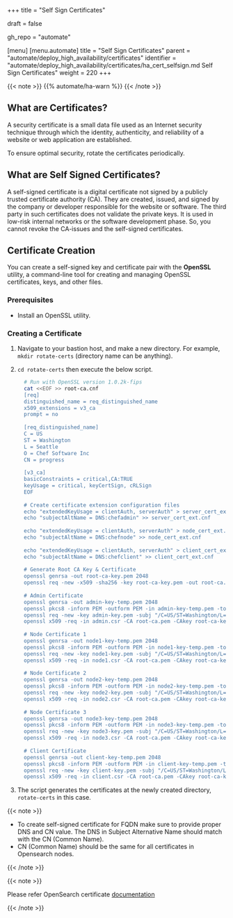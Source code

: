 +++
title = "Self Sign Certificates"

draft = false

gh_repo = "automate"

[menu]
  [menu.automate]
    title = "Self Sign Certificates"
    parent = "automate/deploy_high_availability/certificates"
    identifier = "automate/deploy_high_availability/certificates/ha_cert_selfsign.md Self Sign Certificates"
    weight = 220
+++

{{< note >}}
{{% automate/ha-warn %}}
{{< /note >}}

## What are Certificates?

A security certificate is a small data file used as an Internet security technique through which the identity, authenticity, and reliability of a website or web application are established.

To ensure optimal security, rotate the certificates periodically.

## What are Self Signed Certificates?

A self-signed certificate is a digital certificate not signed by a publicly trusted certificate authority (CA). They are created, issued, and signed by the company or developer responsible for the website or software. The third party in such certificates does not validate the private keys. It is used in low-risk internal networks or the software development phase. So, you cannot revoke the CA-issues and the self-signed certificates.

## Certificate Creation

You can create a self-signed key and certificate pair with the **OpenSSL** utility, a command-line tool for creating and managing OpenSSL certificates, keys, and other files.

### Prerequisites

- Install an OpenSSL utility.

### Creating a Certificate

1. Navigate to your bastion host, and make a new directory. For example, `mkdir rotate-certs` (directory name can be anything).

1. `cd rotate-certs` then execute the below script.

    ```bash
      # Run with OpenSSL version 1.0.2k-fips    
      cat <<EOF >> root-ca.cnf
      [req]
      distinguished_name = req_distinguished_name
      x509_extensions = v3_ca
      prompt = no
      
      [req_distinguished_name]
      C = US
      ST = Washington
      L = Seattle
      O = Chef Software Inc
      CN = progress
      
      [v3_ca]
      basicConstraints = critical,CA:TRUE
      keyUsage = critical, keyCertSign, cRLSign
      EOF
      
      # Create certificate extension configuration files
      echo "extendedKeyUsage = clientAuth, serverAuth" > server_cert_ext.cnf
      echo "subjectAltName = DNS:chefadmin" >> server_cert_ext.cnf
      
      echo "extendedKeyUsage = clientAuth, serverAuth" > node_cert_ext.cnf
      echo "subjectAltName = DNS:chefnode" >> node_cert_ext.cnf
      
      echo "extendedKeyUsage = clientAuth, serverAuth" > client_cert_ext.cnf
      echo "subjectAltName = DNS:chefclient" >> client_cert_ext.cnf
      
      # Generate Root CA Key & Certificate
      openssl genrsa -out root-ca-key.pem 2048
      openssl req -new -x509 -sha256 -key root-ca-key.pem -out root-ca.pem -days 1095 -config root-ca.cnf
      
      # Admin Certificate
      openssl genrsa -out admin-key-temp.pem 2048
      openssl pkcs8 -inform PEM -outform PEM -in admin-key-temp.pem -topk8 -nocrypt -v1 PBE-SHA1-3DES -out admin-key.pem
      openssl req -new -key admin-key.pem -subj "/C=US/ST=Washington/L=Seattle/O=Chef Software Inc/CN=chefadmin" -out admin.csr
      openssl x509 -req -in admin.csr -CA root-ca.pem -CAkey root-ca-key.pem -CAcreateserial -sha256 -out admin.pem -days 1095 -extfile server_cert_ext.cnf
      
      # Node Certificate 1
      openssl genrsa -out node1-key-temp.pem 2048
      openssl pkcs8 -inform PEM -outform PEM -in node1-key-temp.pem -topk8 -nocrypt -v1 PBE-SHA1-3DES -out node1-key.pem
      openssl req -new -key node1-key.pem -subj "/C=US/ST=Washington/L=Seattle/O=Chef Software Inc/CN=chefnode" -out node1.csr
      openssl x509 -req -in node1.csr -CA root-ca.pem -CAkey root-ca-key.pem -CAcreateserial -sha256 -out node1.pem -days 1095 -extfile node_cert_ext.cnf
      
      # Node Certificate 2
      openssl genrsa -out node2-key-temp.pem 2048
      openssl pkcs8 -inform PEM -outform PEM -in node2-key-temp.pem -topk8 -nocrypt -v1 PBE-SHA1-3DES -out node2-key.pem
      openssl req -new -key node2-key.pem -subj "/C=US/ST=Washington/L=Seattle/O=Chef Software Inc/CN=chefnode" -out node2.csr
      openssl x509 -req -in node2.csr -CA root-ca.pem -CAkey root-ca-key.pem -CAcreateserial -sha256 -out node2.pem -days 1095 -extfile node_cert_ext.cnf
      
      # Node Certificate 3
      openssl genrsa -out node3-key-temp.pem 2048
      openssl pkcs8 -inform PEM -outform PEM -in node3-key-temp.pem -topk8 -nocrypt -v1 PBE-SHA1-3DES -out node3-key.pem
      openssl req -new -key node3-key.pem -subj "/C=US/ST=Washington/L=Seattle/O=Chef Software Inc/CN=chefnode" -out node3.csr
      openssl x509 -req -in node3.csr -CA root-ca.pem -CAkey root-ca-key.pem -CAcreateserial -sha256 -out node3.pem -days 1095 -extfile node_cert_ext.cnf
      
      # Client Certificate
      openssl genrsa -out client-key-temp.pem 2048
      openssl pkcs8 -inform PEM -outform PEM -in client-key-temp.pem -topk8 -nocrypt -v1 PBE-SHA1-3DES -out client-key.pem
      openssl req -new -key client-key.pem -subj "/C=US/ST=Washington/L=Seattle/O=Chef Software Inc/CN=chefclient" -out client.csr
      openssl x509 -req -in client.csr -CA root-ca.pem -CAkey root-ca-key.pem -CAcreateserial -sha256 -out client.pem -days 1095 -extfile client_cert_ext.cnf

    ```

1. The script generates the certificates at the newly created directory, `rotate-certs` in this case.

{{< note >}}

- To create self-signed certificate for FQDN make sure to provide proper DNS and CN value. The DNS in Subject Alternative Name should match with the CN (Common Name).
- CN (Common Name) should be the same for all certificates in Opensearch nodes.

{{< /note >}}

{{< note >}}

Please refer OpenSearch certificate [documentation](https://opensearch.org/docs/1.2/security-plugin/configuration/tls/#x509-pem-certificates-and-pkcs-8-keys)

{{< /note >}}